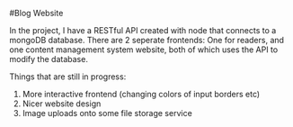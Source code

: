 #Blog Website

In the project, I have a RESTful API created with node that connects to a mongoDB database. There are 2 seperate frontends: One for readers, and one content management system website, both of which uses the API to modify the database.

Things that are still in progress:
1. More interactive frontend (changing colors of input borders etc)
2. Nicer website design
3. Image uploads onto some file storage service
